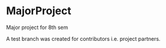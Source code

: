 # MajorProject
Major project for 8th sem

A test branch was created for contributors i.e. project partners.